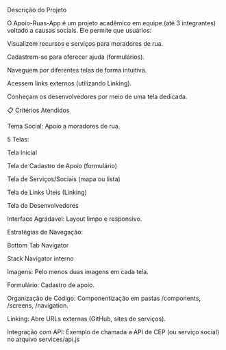 Descrição do Projeto

O Apoio-Ruas-App é um projeto acadêmico em equipe (até 3 integrantes) voltado a causas sociais. Ele permite que usuários:

Visualizem recursos e serviços para moradores de rua.

Cadastrem-se para oferecer ajuda (formulários).

Naveguem por diferentes telas de forma intuitiva.

Acessem links externos (utilizando Linking).

Conheçam os desenvolvedores por meio de uma tela dedicada.

📋 Critérios Atendidos

Tema Social: Apoio a moradores de rua.

5 Telas:

Tela Inicial

Tela de Cadastro de Apoio (formulário)

Tela de Serviços/Sociais (mapa ou lista)

Tela de Links Úteis (Linking)

Tela de Desenvolvedores

Interface Agrádavel: Layout limpo e responsivo.

Estratégias de Navegação:

Bottom Tab Navigator

Stack Navigator interno

Imagens: Pelo menos duas imagens em cada tela.

Formulário: Cadastro de apoio.

Organização de Código: Componentização em pastas /components, /screens, /navigation.

Linking: Abre URLs externas (GitHub, sites de serviços).

Integração com API: Exemplo de chamada a API de CEP (ou serviço social) no arquivo services/api.js
